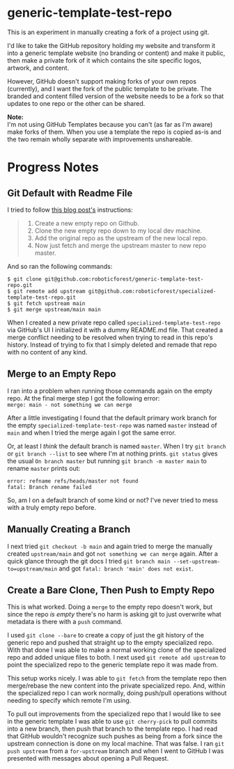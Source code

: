 # generic-template-test-repo

This is an experiment in manually creating a fork of a project using git.

I'd like to take the GitHub repository holding my website and transform it into a generic template website (no branding or content) and make it public, then make a private fork of it which contains the site specific logos, artwork, and content.

However, GitHub doesn't support making forks of your own repos (currently), and I want the fork of the public template to be private. The branded and content filled version of the website needs to be a fork so that updates to one repo or the other can be shared.

**Note:**  
I'm not using GitHub Templates because you can't (as far as I'm aware) make forks of them. When you use a template the repo is copied as-is and the two remain wholly separate with improvements unshareable.

# Progress Notes

## Git Default with Readme File

I tried to follow [this blog post's](http://creativenotice.com/2014/09/how-to-manually-fork-a-github-repo/) instructions:

> 1. Create a new empty repo on Github.
> 2. Clone the new empty repo down to my local dev machine.
> 3. Add the original repo as the upstream of the new local repo.
> 4. Now just fetch and merge the upstream master to new repo master.

And so ran the following commands:

```
$ git clone git@github.com:roboticforest/generic-template-test-repo.git
$ git remote add upstream git@github.com:roboticforest/specialized-template-test-repo.git
$ git fetch upstream main
$ git merge upstream/main main
```

When I created a new private repo called `specialized-template-test-repo` via GitHub's UI I initialized it with a dummy README.md file. That created a merge conflict needing to be resolved when trying to read in this repo's history. Instead of trying to fix that I simply deleted and remade that repo with no content of any kind.

## Merge to an Empty Repo

I ran into a problem when running those commands again on the empty repo. At the final merge step I got the following error:  
`merge: main - not something we can merge`

After a little investigating I found that the default primary work branch for the empty `specialized-template-test-repo` was named `master` instead of `main` and when I tried the merge again I got the same error.

Or, at least I *think* the default branch is named `master`. When I try `git branch` or `git branch --list` to see where I'm at nothing prints. `git status` gives the usual `On branch master` but running `git branch -m master main` to rename `master` prints out:

```
error: refname refs/heads/master not found
fatal: Branch rename failed
```

So, am I on a default branch of some kind or not? I've never tried to mess with a truly empty repo before.

## Manually Creating a Branch

I next tried `git checkout -b main` and again tried to merge the manually created `upstream/main` and got `not something we can merge` again. After a quick glance through the git docs I tried `git branch main --set-upstream-to=upstream/main` and got `fatal: branch 'main' does not exist`.

## Create a Bare Clone, Then Push to Empty Repo

This is what worked. Doing a `merge` to the empty repo doesn't work, but since the repo *is empty* there's no harm is asking git to just overwrite what metadata is there with a `push` command.

I used `git clone --bare` to create a copy of just the git history of the generic repo and pushed that straight up to the empty specialized repo. With that done I was able to make a normal working clone of the specialized repo and added unique files to both. I next used `git remote add upstream` to point the specialized repo to the generic template repo it was made from.

This setup works nicely. I was able to `git fetch` from the template repo then merge/rebase the new content into the private specialized repo. And, within the specialized repo I can work normally, doing push/pull operations without needing to specify which remote I'm using.

To pull out improvements from the specialized repo that I would like to see in the generic template I was able to use `git cherry-pick` to pull commits into a new branch, then push that branch to the template repo. I had read that GitHub wouldn't recognize such pushes as being from a fork since the upstream connection is done on my local machine. That was false. I ran `git push upstream` from a `for-upstream` branch and when I went to GitHub I was presented with messages about opening a Pull Request.